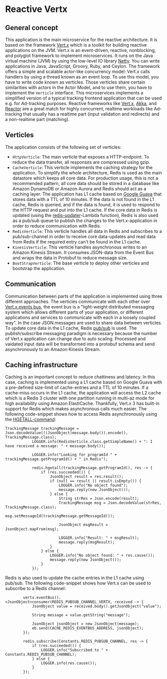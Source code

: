 # Reactive Vertx

## General concept
This application is the main microservice for the reactive architecture. It is based on the framework [Vert.x](http://vertx.io/) which is a toolkit for building reactive applications on the JVM. Vert.x is an event-driven, reactive, nonblocking, and polyglot framework to implement microservices. It runs on the Java virtual machine (JVM) by using the low-level IO library [Netty](https://netty.io/). You can write applications in Java, JavaScript, Groovy, Ruby, and Ceylon. The framework offers a simple and scalable actor-like concurrency model: Vert.x calls handlers by using a thread known as an event loop. To use this model, you have to write code known as verticles. Those verticles share certain similarities with actors in the Actor Model, and to use them, you have to implement the `Verticle` interface. 
This microservices implements a simplified version of a typical tracking frontend application that can be used e.g. for Ad-tracking purposes. Reactive frameworks like [Vert.x](http://vertx.io/), [Akka](https://akka.io/), and [Reactor](https://projectreactor.io/) are a great match for highly concurrent, realtime workloads like Ad-tracking that usually has a realtime part (input validation and redirects) and a non-realtime part (matching).

## Verticles
The application consists of the following set of verticles:

- `HttpVerticle`: The main verticle that exposes a HTTP-endpoint. To reduce the data transfer, all responses are compressed using gzip.
- `CacheVerticle`: This verticle implements the caching strategy for the application. To simplify the whole architecture, Redis is used as the main datastore which keeps all core data. For production usage, this is not a recommended pattern, all core data should be stored in a database like Amazon DynamoDB or Amazon Aurora and Redis should act as a caching layer. The application has L1 cache based on [Google Guava](https://github.com/google/guava) that stores data with a TTL of 10 minutes. If the data is not found in the L1 cache, Redis is queried, and if the data is found, it is used to respond to the HTTP request and put into the L1 cache. If the core data in Redis is updated (using the [redis-updater]()-Lambda function), Redis is also used as a pub/sub queue to publish the changes to the Vert.x-application in order to reduce communication with Redis.
- `RedisVerticle`:  This verticle handles all data in Redis and subscribes to a pub/sub-channel in order to receive core data-updates and read data from Redis if the required entry can't be found in the L1 cache.
- `KinesisVerticle`: This verticle handles asynchronous writes to an Amazon Kinesis Stream. It consumes JSON-data from the Event Bus and wraps the data in Protobuf to reduce message size.
- `BootStrapVerticle`: The base verticle to deploy other verticles and bootstrap the application.

## Communication
Communication between parts of the application is implemented using three different approaches. The verticles communicate with each other over [Vert.x events bus](http://vertx.io/docs/vertx-core/java/#event_bus), the event bus is a "light-weight distributed messaging system which allows different parts of your application, or different applications and services to communicate with each in a loosely coupled way". In the case JSON messages are used to share data between verticles. To update core data in the L1 cache, Redis [pub/sub](https://redis.io/topics/pubsub) is used. The publish/subscribe messaging paradigm is necessary because the number of Vert.x application can change due to auto scaling. Processed and vaidated input data will be transformed into a protobuf schema and send asynchronously to an Amazon Kinesis Stream. 

## Caching infrastructure
Caching is an important concept to reduce chattiness and latency. In this case, caching is implemented using a L1 cache based on Google Guava with a pre-defined size-limit of cache-entries and a TTL of 10 minutes. If a cache-miss occurs in the L1 cache, the application will access the L2 cache which is a Redis 3 cluster with one partition running in multi-az mode for high availability using Amazon ElastiCache. Thankfully, Vert.x 3 has built-in support for Redis which makes asynchronous calls much easier. The following code-snippet shows how to access Redis asynchronously using the [HGETALL-command](https://redis.io/commands/hgetall):

```
TrackingMessage trackingMessage = Json.decodeValue(((JsonObject)message.body()).encode(), TrackingMessage.class);
            LOGGER.info(RedisVerticle.class.getSimpleName() + ": I have received a message: " + message.body());

            LOGGER.info("Looking for programId " + trackingMessage.getProgramId() + " in Redis");

            redis.hgetall(trackingMessage.getProgramId(), res -> {
                if (res.succeeded()) {
                    JsonObject result = res.result();
                    if (null == result || result.isEmpty()) {
                        LOGGER.info("No object found");
                        message.reply(new JsonObject());
                    } else {
                        String strRes = Json.encode(result);
                        TrackingMessage msg = Json.decodeValue(strRes, TrackingMessage.class);
                        msg.setMessageId(trackingMessage.getMessageId());

                        JsonObject msgResult = JsonObject.mapFrom(msg);

                        LOGGER.info("Result: " + msgResult);
                        message.reply(msgResult);
                    }
                } else {
                    LOGGER.info("No object found: " + res.cause());
                    message.reply(new JsonObject());
                }
            });
```

Redis is also used to update the cache entries in the L1 cache using pub/sub. The following code-snippet shows how Vert.x can be used to subscribe to a Redis channel:

```
        vertx.eventBus().<JsonObject>consumer(REDIS_PUBSUB_CHANNEL_VERTX, received -> {
            JsonObject value = received.body().getJsonObject("value");
           
            String message = value.getString("message");

            JsonObject jsonObject = new JsonObject(message);
            eb.send(CACHE_REDIS_EVENTBUS_ADDRESS, jsonObject);
        });

        redis.subscribe(Constants.REDIS_PUBSUB_CHANNEL, res -> {
            if (res.succeeded()) {
                LOGGER.info("Subscribed to " + Constants.REDIS_PUBSUB_CHANNEL);
            } else {
                LOGGER.info(res.cause());
            }
        });
```